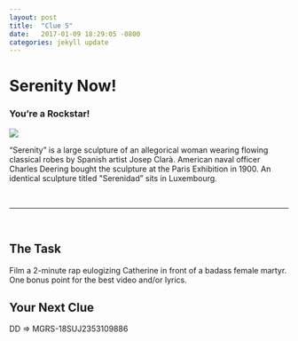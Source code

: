 ```yaml
---
layout: post
title:  "Clue 5"
date:   2017-01-09 18:29:05 -0800
categories: jekyll update
---
```


<h1>Serenity Now!</h1>
<h3>You’re a Rockstar!</h3>
<img class="clue-pic" src="https://en.wikipedia.org/wiki/List_of_public_art_in_Washington,_D.C.,_Ward_1#/media/File:Serenity_statue_-_Washington,_D.C..jpg">
<br>
<p>“Serenity” is a large sculpture of an allegorical woman wearing flowing classical robes by Spanish artist Josep Clarà. American naval officer Charles Deering bought the sculpture at the Paris Exhibition in 1900. An identical sculpture titled "Serenidad” sits in Luxembourg.
</p>
<br>
<hr>
<br><h2>The Task</h2>
<p>Film a 2-minute rap eulogizing Catherine in front of a badass female martyr. One bonus point for the best video and/or lyrics.
</p>

<h2>Your Next Clue</h2>
<p>DD => MGRS-18SUJ2353109886</p>